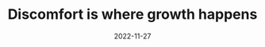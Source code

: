 ---
title: "* Discomfort is where growth happens"
date: 2022-11-27
excerpt: ""
category: ""
tags:
-
---